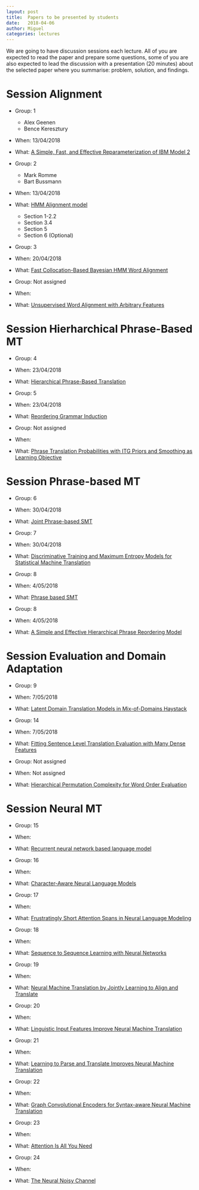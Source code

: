 ```yaml
---
layout: post
title:  Papers to be presented by students
date:   2018-04-06
author: Miguel
categories: lectures
---
```


We are going to have discussion sessions each lecture.
All of you are expected to read the paper and prepare some questions, some of you are also expected to lead the discussion with a presentation (20 minutes) about the selected paper where you summarise: problem, solution, and findings.


# Session Alignment

* Group: 1
  * Alex Geenen
  * Bence Keresztury
* When: 13/04/2018
* What: [A Simple, Fast, and Effective Reparameterization of IBM Model 2](http://www.aclweb.org/anthology/N13-1073.pdf)


* Group: 2
  * Mark Romme
  * Bart Bussmann
* When: 13/04/2018
* What: [HMM Alignment model](https://www.cse.iitb.ac.in/~pb/cs626-2013/word-alignment/alignment-comparison-J03-1002.pdf)
  * Section 1-2.2
  * Section 3.4
  * Section 5
  * Section 6 (Optional)

* Group: 3
* When: 20/04/2018
* What: [Fast Collocation-Based Bayesian HMM Word Alignment](http://www.aclweb.org/anthology/C/C16/C16-1296.pdf)

* Group: Not assigned
* When: 
* What: [Unsupervised Word Alignment with Arbitrary Features](http://www.aclweb.org/anthology/P11-1042)

# Session Hierharchical Phrase-Based MT

* Group: 4
* When: 23/04/2018
* What: [Hierarchical Phrase-Based Translation](http://www.aclweb.org/anthology/P/P05/P05-1033.pdf)

* Group: 5
* When: 23/04/2018
* What: [Reordering Grammar Induction](http://aclweb.org/anthology/D15-1005.pdf)

* Group: Not assigned
* When: 
* What: [Phrase Translation Probabilities with ITG Priors and Smoothing as Learning Objective](http://www.aclweb.org/anthology/D08-1066)


# Session Phrase-based MT

* Group: 6
* When: 30/04/2018
* What: [Joint Phrase-based SMT](http://citeseerx.ist.psu.edu/viewdoc/summary?doi=10.1.1.19.4471)

* Group: 7
* When: 30/04/2018
* What: [Discriminative Training and Maximum Entropy Models for Statistical Machine Translation](http://www.aclweb.org/anthology/P02-1038)

* Group: 8
* When: 4/05/2018
* What: [Phrase based SMT](http://acl.ldc.upenn.edu/N/N03/N03-1017.pdf)

* Group: 8
* When: 4/05/2018
* What: [A Simple and Effective Hierarchical Phrase Reordering Model](http://www.aclweb.org/anthology/D08-1089.pdf)

# Session Evaluation and Domain Adaptation

* Group: 9
* When: 7/05/2018
* What: [Latent Domain Translation Models in Mix-of-Domains Haystack](http://www.aclweb.org/anthology/C14-1182.pdf)

* Group: 14
* When: 7/05/2018
* What: [Fitting Sentence Level Translation Evaluation with Many Dense Features](http://aclweb.org/anthology/C/C16/C16-1204.pdf)

* Group: Not assigned
* When: Not assigned
* What: [Hierarchical Permutation Complexity for Word Order Evaluation](http://aclweb.org/anthology/C/C16/C16-1204.pdf)


# Session Neural MT

* Group: 15
* When: 
* What: [Recurrent neural network based language model](http://www.fit.vutbr.cz/research/groups/speech/publi/2010/mikolov_interspeech2010_IS100722.pdf)

* Group: 16
* When:
* What: [Character-Aware Neural Language Models](https://arxiv.org/pdf/1508.06615.pdf)

* Group: 17
* When:
* What: [Frustratingly Short Attention Spans in Neural Language Modeling](https://arxiv.org/pdf/1702.04521.pdf)

* Group: 18
* When:
* What: [Sequence to Sequence Learning with Neural Networks](https://papers.nips.cc/paper/5346-sequence-to-sequence-learning-with-neural-networks.pdf)

* Group: 19
* When:
* What: [Neural Machine Translation by Jointly Learning to Align and Translate](https://arxiv.org/pdf/1409.0473.pdf)

* Group: 20
* When:
* What: [Linguistic Input Features Improve Neural Machine Translation](http://www.aclweb.org/anthology/W16-2209.pdf)


* Group: 21
* When:
* What: [Learning to Parse and Translate Improves Neural Machine Translation](https://arxiv.org/pdf/1702.03525.pdf)

* Group: 22
* When:
* What: [Graph Convolutional Encoders for Syntax-aware Neural Machine Translation](http://aclweb.org/anthology/D/D17/D17-1209.pdf)

* Group: 23
* When:
* What: [Attention Is All You Need](https://arxiv.org/abs/1706.03762)

* Group: 24
* When:
* What: [The Neural Noisy Channel](https://arxiv.org/pdf/1702.03525.pdf)





